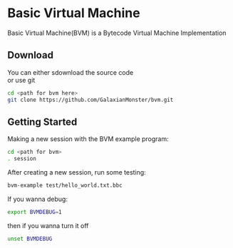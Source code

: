 # Basic Virtual Machine
Basic Virtual Machine(BVM) is a Bytecode Virtual Machine Implementation

## Download
You can either sdownload the source code
<br>
or use git
```bash
cd <path for bvm here>
git clone https://github.com/GalaxianMonster/bvm.git
```

## Getting Started
Making a new session with the BVM example program:
```bash
cd <path for bvm>
. session
```

After creating a new session, run some testing:
```bash
bvm-example test/hello_world.txt.bbc
```

If you wanna debug:
```bash
export BVMDEBUG=1
```
then if you wanna turn it off
```bash
unset BVMDEBUG
```